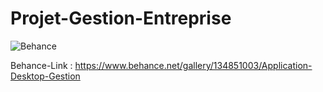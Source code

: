# Projet-Gestion-Entreprise

![Behance](https://img.shields.io/badge/Behance-1769ff?style=for-the-badge&logo=behance&logoColor=white)

Behance-Link : https://www.behance.net/gallery/134851003/Application-Desktop-Gestion
